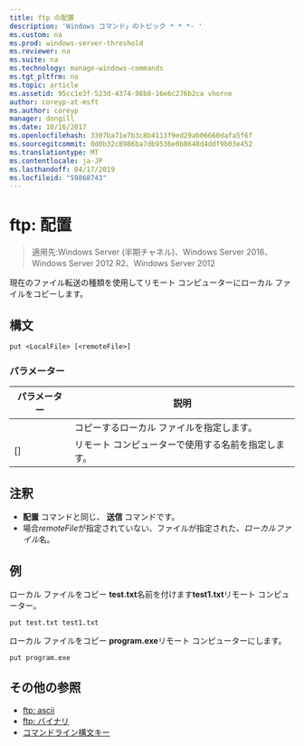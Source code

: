 ```yaml
---
title: ftp の配置
description: 'Windows コマンド」のトピック * * *- '
ms.custom: na
ms.prod: windows-server-threshold
ms.reviewer: na
ms.suite: na
ms.technology: manage-windows-commands
ms.tgt_pltfrm: na
ms.topic: article
ms.assetid: 95cc1e3f-523d-4374-98b8-16e6c276b2ca vhorne
author: coreyp-at-msft
ms.author: coreyp
manager: dongill
ms.date: 10/16/2017
ms.openlocfilehash: 3307ba71e7b3c8b4113f9ed29ab06660dafa5f6f
ms.sourcegitcommit: 0d0b32c8986ba7db9536e0b8648d4ddf9b03e452
ms.translationtype: MT
ms.contentlocale: ja-JP
ms.lasthandoff: 04/17/2019
ms.locfileid: "59868743"
---
```

# <a name="ftp-put"></a>ftp: 配置

>適用先:Windows Server (半期チャネル)、Windows Server 2016、Windows Server 2012 R2、Windows Server 2012

現在のファイル転送の種類を使用してリモート コンピューターにローカル ファイルをコピーします。   
## <a name="syntax"></a>構文  
```  
put <LocalFile> [<remoteFile>]  
```  
### <a name="parameters"></a>パラメーター  
|パラメーター|説明|  
|-------|--------|  
|<LocalFile>|コピーするローカル ファイルを指定します。|  
|[<remoteFile>]|リモート コンピューターで使用する名前を指定します。|  
## <a name="remarks"></a>注釈  
-   **配置** コマンドと同じ、 **送信** コマンドです。  
-   場合*remoteFile*が指定されていない、ファイルが指定された、*ローカルファイル*名。  
## <a name="BKMK_Examples"></a>例  
ローカル ファイルをコピー **test.txt**名前を付けます**test1.txt**リモート コンピューター。  
```  
put test.txt test1.txt  
```  
ローカル ファイルをコピー **program.exe**リモート コンピューターにします。  
```  
put program.exe  
```  
## <a name="additional-references"></a>その他の参照  
-   [ftp: ascii](ftp-ascii.md)  
-   [ftp: バイナリ](ftp-binary.md)  
-   [コマンドライン構文キー](command-line-syntax-key.md)  
